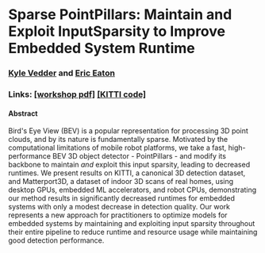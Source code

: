 <head>
<!-- Global site tag (gtag.js) - Google Analytics -->
<script async src="https://www.googletagmanager.com/gtag/js?id=UA-143379317-1"></script>
<script type="text/javascript" src="js/googleanalytics.js"></script>
<meta charset="utf-8">
<meta name="viewport" content="width=device-width, initial-scale=1.0">
<meta name="description" content="Sparse PointPillars: Maintain and Exploit InputSparsity to Improve Embedded System Runtime">
<meta name="author" content="Kyle Vedder">
<link rel="shortcut icon" href="favicon.ico">
<title>Sparse Point Pillars</title>
</head>

# Sparse PointPillars: Maintain and Exploit InputSparsity to Improve Embedded System Runtime

### [Kyle Vedder](http://vedder.io) and [Eric Eaton](https://www.seas.upenn.edu/~eeaton/)

### Links: [[workshop pdf]](publications/sparse_point_pillars_snn_workshop.pdf) [[KITTI code]](https://github.com/kylevedder/SparsePointPillarsKITTI)


#### Abstract

Bird's Eye View (BEV) is a popular representation for processing 3D point clouds, and by its nature is  fundamentally sparse. Motivated by the computational limitations of mobile robot platforms, we take a fast, high-performance BEV 3D object detector - PointPillars - and modify its backbone to maintain *and* exploit this input sparsity, leading to decreased runtimes. We present results on KITTI, a canonical 3D detection dataset, and Matterport3D, a dataset of indoor 3D scans of real homes, using desktop GPUs, embedded ML accelerators, and robot CPUs, demonstrating our method results in significantly decreased runtimes for embedded systems with only a modest decrease in detection quality. Our work represents a new approach for practitioners to optimize models for embedded systems by maintaining and exploiting input sparsity throughout their entire pipeline to reduce runtime and resource usage while maintaining good detection performance. 

